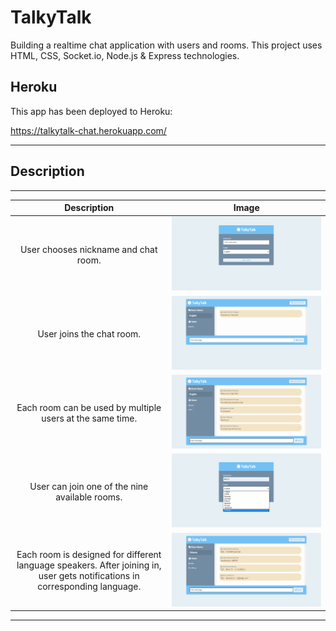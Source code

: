 # TalkyTalk

Building a realtime chat application with users and rooms. This project uses HTML, CSS, Socket.io, Node.js & Express technologies.

**Heroku**
-------------------------------
This app has been deployed to Heroku:

https://talkytalk-chat.herokuapp.com/

-------

**Description**
-------------------------------

-----

|   Description   |   Image    |
|:------------:|:----------------:|
|User chooses nickname and chat room.| ![signin](screens/talkytalk1.png)|
|User joins the chat room.| ![signin](screens/talkytalk2.png)|
|Each room can be used by multiple users at the same time.| ![signin](screens/talkytalk3.png)|
|User can join one of the nine available rooms.| ![signin](screens/talkytalk4.png)|
|Each room is designed for different language speakers. After joining in, user gets notifications in corresponding language.| ![signin](screens/talkytalk5.png)|

-----


